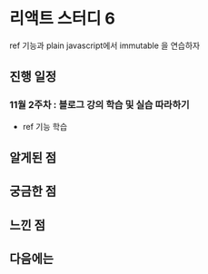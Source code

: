 # 리액트 스터디 6

ref 기능과 plain javascript에서 immutable 을 연습하자

## 진행 일정

### 11월 2주차 : 블로그 강의 학습 및 실습 따라하기
* ref 기능 학습

## 알게된 점

## 궁금한 점 

## 느낀 점

## 다음에는
